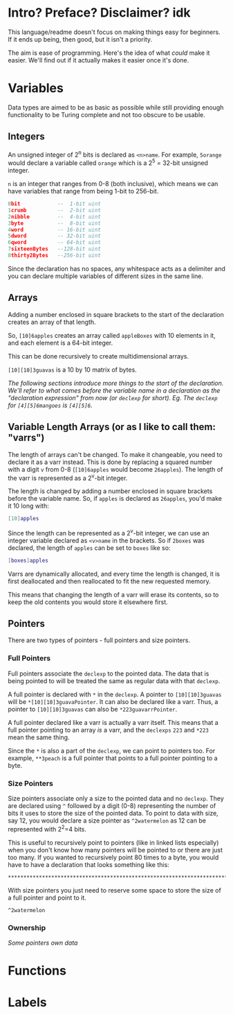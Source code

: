 # Intro? Preface? Disclaimer? idk

This language/readme doesn't focus on making things easy for beginners. If it ends up being, then good, but it isn't a priority.

The aim is ease of programming. Here's the idea of what _could_ make it easier. We'll find out if it actually makes it easier once it's done.

# Variables

Data types are aimed to be as basic as possible while still providing enough functionality to be Turing complete and not too obscure to be usable.

## Integers

An unsigned integer of 2<sup>n</sup> bits is declared as `<n>name`. For example, `5orange` would declare a variable called `orange` which is a 2<sup>5</sup> = 32-bit unsigned integer.

`n` is an integer that ranges from 0-8 (both inclusive), which means we can have variables that range from being 1-bit to 256-bit.

```lua
0bit            --  1-bit uint
1crumb          --  2-bit uint
2nibble         --  4-bit uint
3byte           --  8-bit uint
4word           -- 16-bit uint
5dword          -- 32-bit uint
6qword          -- 64-bit uint
7sixteenBytes   --128-bit uint
8thirty2Bytes   --256-bit uint
```

Since the declaration has no spaces, any whitespace acts as a delimiter and you can declare multiple variables of different sizes in the same line.

## Arrays

Adding a number enclosed in square brackets to the start of the declaration creates an array of that length.

So, `[10]6apples` creates an array called `appleBoxes` with 10 elements in it, and each element is a 64-bit integer.

This can be done recursively to create multidimensional arrays.

`[10][10]3guavas` is a 10 by 10 matrix of bytes.

*The following sections introduce more things to the start of the declaration. We'll refer to what comes before the variable name in a declaration as the "declaration expression" from now (or `declexp` for short). Eg. The `declexp` for `[4][5]6mangoes` is `[4][5]6`.*

## Variable Length Arrays (or as I like to call them: "varrs")

The length of arrays can't be changed. To make it changeable, you need to declare it as a varr instead. This is done by replacing a squared number with a digit `v` from 0-8 (`[10]6apples` would become `26apples`). The length of the varr is represented as a 2<sup>v</sup>-bit integer.

The length is changed by adding a number enclosed in square brackets before the variable name. So, if `apples` is declared as `26apples`, you'd make it 10 long with:

```lua
[10]apples
```

Since the length can be represented as a 2<sup>v</sup>-bit integer, we can use an integer variable declared as `<v>name` in the brackets. So if `2boxes` was declared, the length of `apples` can be set to `boxes` like so:

```lua
[boxes]apples
```

Varrs are dynamically allocated, and every time the length is changed, it is first deallocated and then reallocated to fit the new requested memory.

This means that changing the length of a varr will erase its contents, so to keep the old contents you would store it elsewhere first.

## Pointers

There are two types of pointers - full pointers and size pointers.

### Full Pointers

Full pointers associate the `declexp` to the pointed data. The data that is being pointed to will be treated the same as regular data with that `declexp`.

A full pointer is declared with `*` in the `declexp`. A pointer to `[10][10]3guavas` will be `*[10][10]3guavaPointer`. It can also be declared like a varr. Thus, a pointer to `[10][10]3guavas` can also be `*223guavarrPointer`.

A full pointer declared like a varr is actually a varr itself. This means that a full pointer pointing to an array _is_ a varr, and the `declexps` `223` and `*223` mean the same thing.

Since the `*` is also a part of the `declexp`, we can point to pointers too. For example, `**3peach` is a full pointer that points to a full pointer pointing to a byte.

### Size Pointers

Size pointers associate only a size to the pointed data and no `declexp`. They are declared using `^` followed by a digit (0-8) representing the number of bits it uses to store the size of the pointed data. To point to data with size, say 12, you would declare a size pointer as `^2watermelon` as 12 can be represented with 2<sup>2</sup>=4 bits.

This is useful to recursively point to pointers (like in linked lists especially) when you don't know how many pointers will be pointed to or there are just too many. If you wanted to recursively point 80 times to a byte, you would have to have a declaration that looks something like this:

```
********************************************************************************3watermelon
```

With size pointers you just need to reserve some space to store the size of a full pointer and point to it.

```
^2watermelon
```



### Ownership

_Some pointers own data_

# Functions

# Labels

